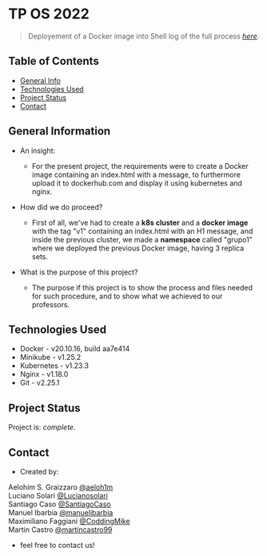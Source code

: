 # TP OS 2022
> Deployement of a Docker image into
> Shell log of the full process [_here_](https://github.com/aeloh1m/Trabajo-Pr-ctico-N-1-AySO/blob/master/TP_AySO/log.txt). <!-- If you have the project hosted somewhere, include the link here. -->

## Table of Contents
* [General Info](#general-information)
* [Technologies Used](#technologies-used)
* [Project Status](#project-status)
* [Contact](#contact)

## General Information
-  An insight: <br />
    - For the present project, the requirements were to create a Docker image containing an index.html with a message, to furthermore upload it to dockerhub.com and display it using kubernetes and nginx.

- How did we do proceed? <br />
    - First of all, we've had to create a **k8s cluster** and a **docker image** with the tag "v1" containing an index.html with an H1 message, and inside the previous cluster, we made a **namespace** called "grupo1" where we deployed the previous Docker image, having 3 replica sets.

- What is the purpose of this project? <br />
    - The purpose if this project is to show the process and files needed for such procedure, and to show what we achieved to our professors.


## Technologies Used
- Docker - v20.10.16, build aa7e414
- Minikube - v1.25.2
- Kubernetes - v1.23.3
- Nginx - v1.18.0
- Git - v2.25.1


## Project Status
Project is: _complete_.


## Contact
- Created by: 

Aelohim S. Graizzaro [@aeloh1m](https://github.com/aeloh1m) <br />
Luciano Solari [@Lucianosolari](https://github.com/Lucianosolari) <br />
Santiago Caso [@SantiagoCaso](https://github.com/SantiagoCaso) <br />
Manuel Ibarbia [@manuelibarbia](https://github.com/manuelibarbia) <br />
Maximiliano Faggiani [@CoddingMike](https://github.com/CoddingMike) <br />
Martin Castro [@martincastro99](https://github.com/martincastro99) <br />

- feel free to contact us!
